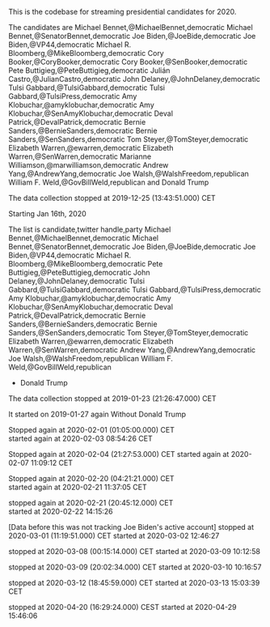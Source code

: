This is the codebase for streaming presidential candidates for 2020.

The candidates are
Michael Bennet,@MichaelBennet,democratic
Michael Bennet,@SenatorBennet,democratic
Joe Biden,@JoeBide,democratic
Joe Biden,@VP44,democratic
Michael R. Bloomberg,@MikeBloomberg,democratic
Cory Booker,@CoryBooker,democratic
Cory Booker,@SenBooker,democratic
Pete Buttigieg,@PeteButtigieg,democratic
Julián Castro,@JulianCastro,democratic
John Delaney,@JohnDelaney,democratic
Tulsi Gabbard,@TulsiGabbard,democratic
Tulsi Gabbard,@TulsiPress,democratic
Amy Klobuchar,@amyklobuchar,democratic
Amy Klobuchar,@SenAmyKlobuchar,democratic
Deval Patrick,@DevalPatrick,democratic
Bernie Sanders,@BernieSanders,democratic
Bernie Sanders,@SenSanders,democratic
Tom Steyer,@TomSteyer,democratic
Elizabeth Warren,@ewarren,democratic
Elizabeth Warren,@SenWarren,democratic
Marianne Williamson,@marwilliamson,democratic
Andrew Yang,@AndrewYang,democratic
Joe Walsh,@WalshFreedom,republican
William F. Weld,@GovBillWeld,republican
and Donald Trump

The data collection stopped at 2019-12-25 (13:43:51.000) CET


Starting Jan 16th, 2020

The list is
candidate,twitter handle,party
Michael Bennet,@MichaelBennet,democratic
Michael Bennet,@SenatorBennet,democratic
Joe Biden,@JoeBide,democratic
Joe Biden,@VP44,democratic
Michael R. Bloomberg,@MikeBloomberg,democratic
Pete Buttigieg,@PeteButtigieg,democratic
John Delaney,@JohnDelaney,democratic
Tulsi Gabbard,@TulsiGabbard,democratic
Tulsi Gabbard,@TulsiPress,democratic
Amy Klobuchar,@amyklobuchar,democratic
Amy Klobuchar,@SenAmyKlobuchar,democratic
Deval Patrick,@DevalPatrick,democratic
Bernie Sanders,@BernieSanders,democratic
Bernie Sanders,@SenSanders,democratic
Tom Steyer,@TomSteyer,democratic
Elizabeth Warren,@ewarren,democratic
Elizabeth Warren,@SenWarren,democratic
Andrew Yang,@AndrewYang,democratic
Joe Walsh,@WalshFreedom,republican
William F. Weld,@GovBillWeld,republican
+ Donald Trump

The data collection stopped at 2019-01-23 (21:26:47.000) CET

It started on 2019-01-27 again
Without Donald Trump

Stopped again at 2020-02-01 (01:05:00.000) CET	
started again at 2020-02-03 08:54:26 CET

Stopped again at 2020-02-04 (21:27:53.000) CET
started again at 2020-02-07 11:09:12 CET

Stopped again at 2020-02-20 (04:21:21.000) CET	
started again at 2020-02-21 11:37:05 CET

stopped again at 2020-02-21 (20:45:12.000) CET	
started at  2020-02-22 14:15:26

[Data before this was not tracking Joe Biden's active account]
stopped at 2020-03-01 (11:19:51.000) CET
started at 2020-03-02 12:46:27

stopped at 2020-03-08 (00:15:14.000) CET
started at 2020-03-09 10:12:58

stopped at 2020-03-09 (20:02:34.000) CET
started at 2020-03-10 10:16:57

stopped at 2020-03-12 (18:45:59.000) CET
started at 2020-03-13 15:03:39 CET

stopped at 2020-04-20 (16:29:24.000) CEST
started at 2020-04-29 15:46:06
